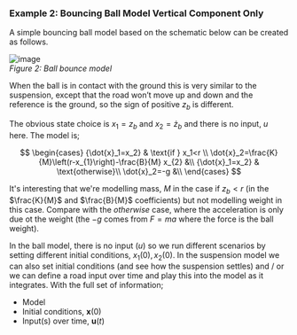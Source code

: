 ### Example 2: Bouncing Ball Model Vertical Component Only

A simple bouncing ball model based on the schematic below can be created as follows.

![image](figures/suspension_bouncing_ball.png)\
*Figure 2: Ball bounce model*

When the ball is in contact with the ground this is very similar to the suspension, except that the road won’t move up and down and the reference is the ground, so the sign of positive $z_b$ is different.

The obvious state choice is $x_1=z_b$ and $x_2=\dot{z}_b$ and there is no input, $u$ here. The model is;

$$
\begin{cases}
{\dot{x}_1=x_2} & \text{if } x_1<r \\
\dot{x}_2=\frac{K}{M}\left(r-x_{1}\right)-\frac{B}{M} x_{2} &\\
{\dot{x}_1=x_2} & \text{otherwise}\\
\dot{x}_2=-g &\\
\end{cases} $$

It's interesting that we're modelling mass, $M$ in the case if $z_b<r$ (in the $\frac{K}{M}$ and $\frac{B}{M}$ coefficients) but not modelling weight in this case.  Compare with the *otherwise* case, where the acceleration is only due ot the weight (the $-g$ comes from $F=ma$ where the force is the ball weight).

In the ball model, there is no input ($u$) so we run different scenarios by setting different initial conditions, $x_1(0), x_2(0)$.  In the suspension model we can also set initial conditions (and see how the suspension settles) and / or we can define a road input over time and play this into the model as it integrates.  With the full set of information;

- Model
- Initial conditions, $\mathbf{x}(0)$
- Input(s) over time, $\mathbf{u}(t)$